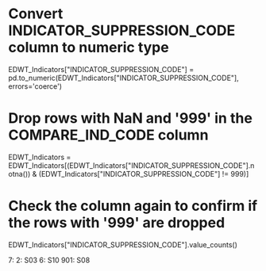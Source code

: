 # Convert INDICATOR_SUPPRESSION_CODE column to numeric type
EDWT_Indicators["INDICATOR_SUPPRESSION_CODE"] = pd.to_numeric(EDWT_Indicators["INDICATOR_SUPPRESSION_CODE"], errors='coerce')

# Drop rows with NaN and '999' in the COMPARE_IND_CODE column
EDWT_Indicators = EDWT_Indicators[(EDWT_Indicators["INDICATOR_SUPPRESSION_CODE"].notna()) & (EDWT_Indicators["INDICATOR_SUPPRESSION_CODE"] != 999)]

# Check the column again to confirm if the rows with '999' are dropped
EDWT_Indicators["INDICATOR_SUPPRESSION_CODE"].value_counts()


7: <leave blank>
2: S03
6: S10
901: S08
